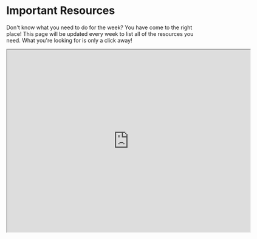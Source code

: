 Important Resources
===================

Don't know what you need to do for the week? You have come to the right place! This page will be updated every week to list all of
the resources you need.  What you're looking for is only a click away!

<iframe src="https://drive.google.com/file/d/1KhUf8oNPKkA-dEfJyMPkA_VCJMRjkOmo/preview" width="640" height="480"></iframe>
